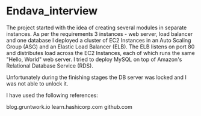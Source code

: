 # Endava_interview


The project started with the idea of creating several modules in separate instances. 
As per the requirements 3 instances - web server, load balancer and one database
I deployed a cluster of EC2 Instances in an Auto Scaling Group (ASG) and an Elastic Load Balancer (ELB). The ELB listens on port 80 and distributes load across the EC2 Instances, each of which runs the same "Hello, World" web server.
I tried to deploy MySQL on top of Amazon's Relational Database Service (RDS).

Unfortunately during the finishing stages the DB server was locked and I was not able to unlock it.



I have used the following references:

blog.gruntwork.io
learn.hashicorp.com
github.com
